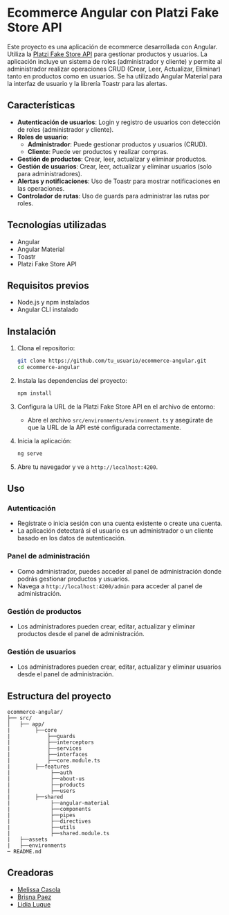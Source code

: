 # Ecommerce Angular con Platzi Fake Store API

Este proyecto es una aplicación de ecommerce desarrollada con Angular. Utiliza la [Platzi Fake Store API](https://fakeapi.platzi.com/) para gestionar productos y usuarios. La aplicación incluye un sistema de roles (administrador y cliente) y permite al administrador realizar operaciones CRUD (Crear, Leer, Actualizar, Eliminar) tanto en productos como en usuarios. Se ha utilizado Angular Material para la interfaz de usuario y la librería Toastr para las alertas.

## Características

- **Autenticación de usuarios**: Login y registro de usuarios con detección de roles (administrador y cliente).
- **Roles de usuario**:
  - **Administrador**: Puede gestionar productos y usuarios (CRUD).
  - **Cliente**: Puede ver productos y realizar compras.
- **Gestión de productos**: Crear, leer, actualizar y eliminar productos.
- **Gestión de usuarios**: Crear, leer, actualizar y eliminar usuarios (solo para administradores).
- **Alertas y notificaciones**: Uso de Toastr para mostrar notificaciones en las operaciones.
- **Controlador de rutas**: Uso de guards para administrar las rutas por roles.

## Tecnologías utilizadas

- Angular
- Angular Material
- Toastr
- Platzi Fake Store API

## Requisitos previos

- Node.js y npm instalados
- Angular CLI instalado

## Instalación

1. Clona el repositorio:
    ```bash
    git clone https://github.com/tu_usuario/ecommerce-angular.git
    cd ecommerce-angular
    ```

2. Instala las dependencias del proyecto:
    ```bash
    npm install
    ```

3. Configura la URL de la Platzi Fake Store API en el archivo de entorno:
    - Abre el archivo `src/environments/environment.ts` y asegúrate de que la URL de la API esté configurada correctamente.

4. Inicia la aplicación:
    ```bash
    ng serve
    ```

5. Abre tu navegador y ve a `http://localhost:4200`.

## Uso

### Autenticación

- Regístrate o inicia sesión con una cuenta existente o create una cuenta.
- La aplicación detectará si el usuario es un administrador o un cliente basado en los datos de autenticación.

### Panel de administración

- Como administrador, puedes acceder al panel de administración donde podrás gestionar productos y usuarios.
- Navega a `http://localhost:4200/admin` para acceder al panel de administración.

### Gestión de productos

- Los administradores pueden crear, editar, actualizar y eliminar productos desde el panel de administración.

### Gestión de usuarios

- Los administradores pueden crear, editar, actualizar y eliminar usuarios desde el panel de administración.

## Estructura del proyecto

```plaintext
ecommerce-angular/
├── src/
│   ├── app/
|        ├──core
|            ├──guards
|            ├──interceptors
|            ├──services
|            ├──interfaces
|            ├──core.module.ts
|        ├──features
|             ├──auth
|             ├──about-us
|             ├──products
|             ├──users
|        ├──shared
|             ├──angular-material
|             ├──components
|             ├──pipes
|             ├──directives
|             ├──utils
|             ├──shared.module.ts
|   ├──assets
|   ├──environments
─ README.md         

````

## Creadoras

- [Melissa Casola](https://github.com/melitacasola)
- [Brisna Paez](https://github.com/Brisnayu)
- [Lidia Luque](https://github.com/LidiaLG)
